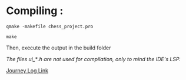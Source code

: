 # Compiling :
`qmake -makefile chess_project.pro`

`make`

Then, execute the output in the build folder

*The files ui_***.h are not used for compilation, only to mind the IDE's LSP.*

[Journey Log Link](https://raw.githubusercontent.com/ZakariaZair/qt_board_game/refs/heads/main/refactor_log.txt)
